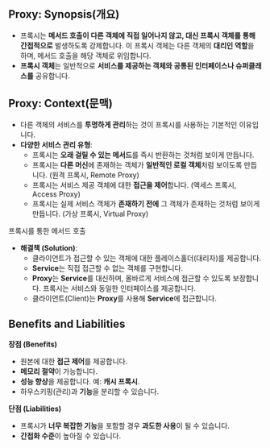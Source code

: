## Proxy: Synopsis(개요)

- 프록시는 **메서드 호출이 다른 객체에 직접 일어나지 않고, 대신 프록시 객체를 통해 간접적으로** 발생하도록 강제합니다. 이 프록시 객체는 다른 객체의 **대리인 역할**을 하며, 메서드 호출을 해당 객체로 위임합니다.
- **프록시 객체**는 일반적으로 **서비스를 제공하는 객체와 공통된 인터페이스나 슈퍼클래스를** 공유합니다.

## Proxy: Context(문맥)

- 다른 객체의 서비스를 **투명하게 관리**하는 것이 프록시를 사용하는 기본적인 이유입니다.
- **다양한 서비스 관리 유형**:
    - 프록시는 **오래 걸릴 수 있는 메서드**를 즉시 반환하는 것처럼 보이게 만듭니다.
    - 프록시는 **다른 머신**에 존재하는 객체가 **일반적인 로컬 객체**처럼 보이도록 만듭니다. (원격 프록시, Remote Proxy)
    - 프록시는 서비스 제공 객체에 대한 **접근을 제어**합니다. (액세스 프록시, Access Proxy)
    - 프록시는 실제 서비스 객체가 **존재하기 전에** 그 객체가 존재하는 것처럼 보이게 만듭니다. (가상 프록시, Virtual Proxy)

프록시를 통한 메서드 호출

- **해결책 (Solution)**:
    - 클라이언트가 접근할 수 있는 객체에 대한 플레이스홀더(대리자)를 제공합니다.
    - **Service**는 직접 접근할 수 없는 객체를 구현합니다.
    - **Proxy**는 **Service**를 대신하며, 올바르게 서비스에 접근할 수 있도록 보장합니다. 프록시는 서비스와 동일한 인터페이스를 제공합니다.
    - 클라이언트(Client)는 **Proxy**를 사용해 **Service**에 접근합니다.

## Benefits and Liabilities

**장점 (Benefits)**

- 원본에 대한 **접근 제어**를 제공합니다.
- **메모리 절약**이 가능합니다.
- **성능 향상**을 제공합니다. 예: **캐시 프록시**.
- 하우스키핑(관리)과 **기능**을 분리할 수 있습니다.

**단점 (Liabilities)**

- 프록시가 **너무 복잡한 기능**을 포함할 경우 **과도한 사용**이 될 수 있습니다.
- **간접화 수준**이 높아질 수 있습니다.
